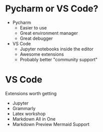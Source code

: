 # Pycharm or VS Code?
  - Pycharm
    - Easier to use
    - Great environment manager
    - Great debugger
  - VS Code
    - Jupyter notebooks inside the editor
    - Awesome extensions
    - Probably better "community support"

# VS Code
Extensions worth getting
- Jupyter
- Grammarly
- Latex workshop
- Markdown All in One
- Markdown Preview Mermaid Support
